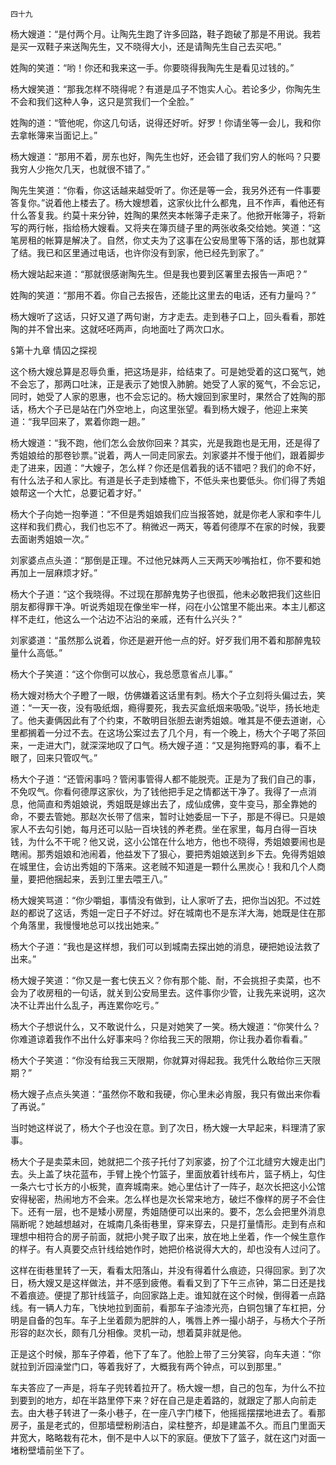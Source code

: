     四十九 

   杨大嫂道：“是付两个月。让陶先生跑了许多回路，鞋子跑破了那是不用说。我若是买一双鞋子来送陶先生，又不晓得大小，还是请陶先生自己去买吧。”

   姓陶的笑道：“哟！你还和我来这一手。你要晓得我陶先生是看见过钱的。”

   杨大嫂笑道：“那我怎样不晓得呢？有道是瓜子不饱实人心。若论多少，你陶先生不会和我们这种人争，这只是赏我们一个全脸。”

   姓陶的道：“管他呢，你这几句话，说得还好听。好罗！你请坐等一会儿，我和你去拿帐簿来当面记上。”

   杨大嫂道：“那用不着，房东也好，陶先生也好，还会错了我们穷人的帐吗？只要我穷人少拖欠几天，也就很不错了。”

   陶先生笑道：“你看，你这话越来越受听了。你还是等一会，我另外还有一件事要答复你。”说着他上楼去了。杨大嫂想着，这家伙比什么都鬼，且不作声，看他还有什么答复我。约莫十来分钟，姓陶的果然夹本帐簿子走来了。他掀开帐簿子，将新写的两行帐，指给杨大嫂看。又将夹在簿页缝子里的两张收条交给她。笑道：“这笔房租的帐算是解决了。自然，你丈夫为了这事在公安局里等下落的话，那也就算了结。我已和区里通过电话，也许你没有到家，他已经先到家了。”

   杨大嫂站起来道：“那就很感谢陶先生。但是我也要到区署里去报告一声吧？”

   姓陶的笑道：“那用不着。你自己去报告，还能比这里去的电话，还有力量吗？”

   杨大嫂听了这话，只好又道了两句谢，方才走去。走到巷子口上，回头看看，那姓陶的并不曾出来。这就呸呸两声，向地面吐了两次口水。

   §第十九章 情囚之探视

   这个杨大嫂总算是忍辱负重，把这场是非，给结束了。可是她受着的这口冤气，她不会忘了，那两口吐沫，正是表示了她恨入肺腑。她受了人家的冤气，不会忘记，同时，她受了人家的恩惠，也不会忘记的。杨大嫂回到家里时，果然合了姓陶的那话，杨大个子已是站在门外空地上，向这里张望。看到杨大嫂子，他迎上来笑道：“我早回来了，累着你跑一趟。”

   杨大嫂道：“我不跑，他们怎么会放你回来？其实，光是我跑也是无用，还是得了秀姐娘给的那卷钞票。”说着，两人一同走同家去。刘家婆并不慢于他们，跟着脚步走了进来，因道：“大嫂子，怎么样？你还是信着我的话不错吧？我们的命不好，有什么法子和人家比。有道是长子走到矮檐下，不低头来也要低头。你们得了秀姐娘帮这一个大忙，总要记着才好。”

   杨大个子向她一抱拳道：“不但是秀姐娘我们应当报答她，就是你老人家和李牛儿这样和我们费心，我们也忘不了。稍微迟一两天，等着何德厚不在家的时候，我要去面谢秀姐娘一次。”

   刘家婆点点头道：“那倒是正理。不过他兄妹两人三天两天吵嘴抬杠，你不要和她再加上一层麻烦才好。”

   杨大个子道：“这个我晓得。不过现在那醉鬼势子也很孤，他未必敢把我们这些旧朋友都得罪干净。听说秀姐现在像坐牢一样，闷在小公馆里不能出来。本主儿都这样不走红，他这么一个沾边不沾沿的亲戚，还有什么兴头？”

   刘家婆道：“虽然那么说着，你还是避开他一点的好。好歹我们用不着和那醉鬼较量什么高低。”

   杨大个子笑道：“这个你倒可以放心，我总愿意省点儿事。”

   杨大嫂对杨大个子瞪了一眼，仿佛嫌着这话里有刺。杨大个子立刻将头偏过去，笑道：“一天一夜，没有吸纸烟，瘾得要死，我去买盒纸烟来吸吸。”说毕，扬长地走了。他夫妻俩因此有了个约束，不敢明目张胆去谢秀姐娘。唯其是不便去道谢，心里都搁着一分过不去。在这场公案过去了几个月，有一个晚上，杨大个子喝了茶回来，一走进大门，就深深地叹了口气。杨大嫂子道：“又是狗拖野鸡的事，看不上眼了，回来只管叹气。”

   杨大个子道：“还管闲事吗？管闲事管得人都不能脱壳。正是为了我们自己的事，不免叹气。你看何德厚这家伙，为了钱他把手足之情都送干净了。我得了一点消息，他简直和秀姐娘说，秀姐既是嫁出去了，成仙成佛，变牛变马，那全靠她的命，不要去管她。那赵次长带了信来，暂时让她委屈一下子，那是不得已。只是娘家人不去勾引她，每月还可以贴一百块钱的养老费。坐在家里，每月白得一百块钱，为什么不干呢？他又说，这小公馆在什么地方，他也不晓得，秀姐娘要闹也是瞎闹。那秀姐娘和池闹着，他益发下了狠心，要把秀姐娘送到乡下去。免得秀姐娘在城里住，会访出秀姐的下落来。这老贼不知道是一颗什么黑炭心！我和几个人商量，要把他捆起来，丢到江里去喂王八。”

   杨大嫂笑骂道：“你少嚼蛆，事情没有做到，让人家听了去，把你当凶犯。不过姓赵的都说了这话，秀姐一定日子不好过。好在城南也不是东洋大海，她既是住在那个角落里，我慢慢地总可以找出她来。”

   杨大个子道：“我也是这样想，我们可以到城南去探出她的消息，硬把她设法救了出来。”

   杨大嫂子笑道：“你又是一套七侠五义？你有那个能、耐，不会挑担子卖菜，也不会为了收房租的一句话，就关到公安局里去。这件事你少管，让我先来说明，这次决不让弄出什么乱子，再连累你吃亏。”

   杨大个子想说什么，又不敢说什么，只是对她笑了一笑。杨大嫂道：“你笑什么？你难道谅着我作不出什么好事来吗？你给我三天的限期，你让我办着你看看。”

   杨大个子笑道：“你没有给我三天限期，你就算对得起我。我凭什么敢给你三天限期？”

   杨大嫂子点点头笑道：“虽然你不敢和我硬，你心里未必肯服，我只有做出来你看了再说。”

   当时她这样说了，杨大个子也没在意。到了次日，杨大嫂一大早起来，料理清了家事。

   杨大个子是卖菜未回，她就把二个孩子托付了刘家婆，扮了个江北缝穷大嫂走出门去。头上盖了块花蓝布，手臂上挽个竹篮子，里面放着针线布片，篮子柄上，勾住一条六七寸长方的小板凳，直奔城南来。她心里估计了一阵子，赵次长把这小公馆安得秘密，热闹地方不会来。怎么样也是次长常来地方，破烂不像样的房子不会住下。还有一层，也不是矮小房屋，秀姐随便可以出来的。要不，怎么会把里外消息隔断呢？她越想越对，在城南几条街巷里，穿来穿去，只是打量情形。走到有点和理想中相符合的房子前面，就把小凳子取了出来，放在地上坐着，作一个候生意作的样子。有人真要交点针线给她作时，她把价格说得大大的，却也没有人过问了。

   这样在街巷里转了一天，看看太阳落山，并没有得着什么痕迹，只得回家。到了次日，杨大嫂又是这样做法，并不感到疲倦。看看又到了下午三点钟，第二日还是找不着痕迹。便提了那针线篮子，向回家路上走。谁知就在这个时候，倒得着一点路线。有一辆人力车，飞快地拉到面前，看那车子油漆光亮，白铜包镶了车杠把，分明是自备的包车。车子上坐着颇为肥胖的人，嘴唇上养一撮小胡子，与杨大个子所形容的赵次长，颇有几分相像。灵机一动，想着莫非就是他。

   正是这个时候，那车子停着，他下了车了。他脸上带了三分笑容，向车夫道：“你就拉到沂园澡堂门口，等着我好了，大概我有两个钟点，可以到那里。”

   车夫答应了一声是，将车子兜转着拉开了。杨大嫂一想，自己的包车，为什么不拉到要到的地方，却在半路里停下来？好在自己是走着路的，就跟定了那人向前走去。由大巷子转进了一条小巷子，在一座八字门楼下，他摇摇摆摆地进去了。看那房子，虽是老式的，但那墙壁粉刷洁白，梁柱整齐，却是建盖不久。而且门里面天井宽大，略略栽有花木，倒不是中人以下的家庭。便放下了篮子，就在这门对面一堵粉壁墙前坐下了。

